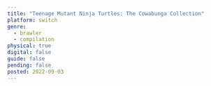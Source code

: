 ```yaml
---
title: "Teenage Mutant Ninja Turtles: The Cowabunga Collection"
platform: switch
genre:
  - brawler
  - compilation
physical: true
digital: false
guide: false
pending: false
posted: 2022-09-03
---
```

